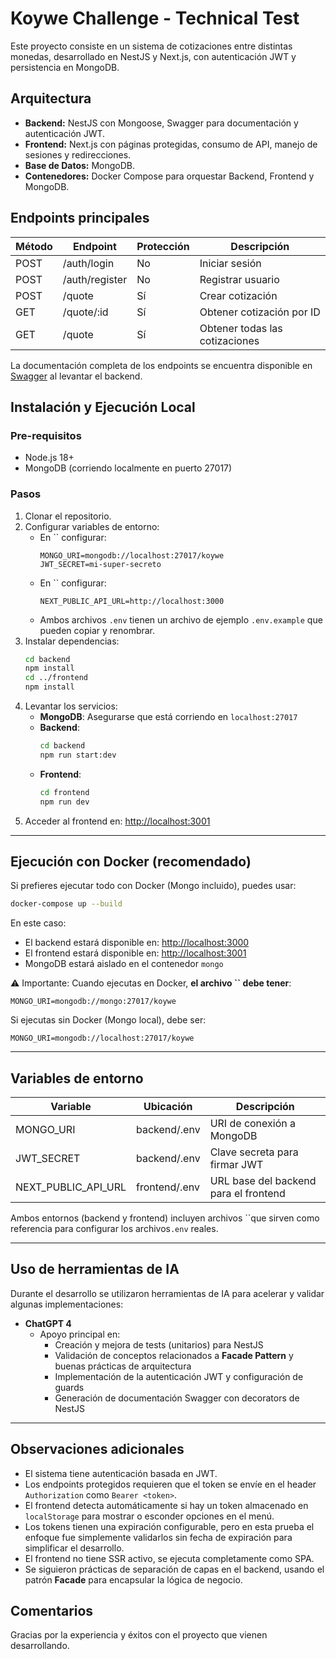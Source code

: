 # Koywe Challenge - Technical Test

Este proyecto consiste en un sistema de cotizaciones entre distintas monedas, desarrollado en NestJS y Next.js, con autenticación JWT y persistencia en MongoDB.

## Arquitectura

- **Backend:** NestJS con Mongoose, Swagger para documentación y autenticación JWT.
- **Frontend:** Next.js con páginas protegidas, consumo de API, manejo de sesiones y redirecciones.
- **Base de Datos:** MongoDB.
- **Contenedores:** Docker Compose para orquestar Backend, Frontend y MongoDB.

## Endpoints principales

| Método | Endpoint       | Protección | Descripción                    |
| ------ | -------------- | ---------- | ------------------------------ |
| POST   | /auth/login    | No         | Iniciar sesión                 |
| POST   | /auth/register | No         | Registrar usuario              |
| POST   | /quote         | Sí         | Crear cotización               |
| GET    | /quote/\:id    | Sí         | Obtener cotización por ID      |
| GET    | /quote         | Sí         | Obtener todas las cotizaciones |

La documentación completa de los endpoints se encuentra disponible en [Swagger](http://localhost:3000/api/docs) al levantar el backend.

## Instalación y Ejecución Local

### Pre-requisitos

- Node.js 18+
- MongoDB (corriendo localmente en puerto 27017)

### Pasos

1. Clonar el repositorio.
2. Configurar variables de entorno:
   - En `` configurar:
     ```
     MONGO_URI=mongodb://localhost:27017/koywe
     JWT_SECRET=mi-super-secreto
     ```
   - En `` configurar:
     ```
     NEXT_PUBLIC_API_URL=http://localhost:3000
     ```
   - Ambos archivos `.env` tienen un archivo de ejemplo `.env.example` que pueden copiar y renombrar.
3. Instalar dependencias:
   ```bash
   cd backend
   npm install
   cd ../frontend
   npm install
   ```
4. Levantar los servicios:
   - **MongoDB**: Asegurarse que está corriendo en `localhost:27017`
   - **Backend**:
     ```bash
     cd backend
     npm run start:dev
     ```
   - **Frontend**:
     ```bash
     cd frontend
     npm run dev
     ```
5. Acceder al frontend en: [http://localhost:3001](http://localhost:3001)

---

## Ejecución con Docker (recomendado)

Si prefieres ejecutar todo con Docker (Mongo incluido), puedes usar:

```bash
docker-compose up --build
```

En este caso:

- El backend estará disponible en: [http://localhost:3000](http://localhost:3000)
- El frontend estará disponible en: [http://localhost:3001](http://localhost:3001)
- MongoDB estará aislado en el contenedor `mongo`

⚠️ Importante: Cuando ejecutas en Docker, **el archivo **``** debe tener**:

```
MONGO_URI=mongodb://mongo:27017/koywe
```

Si ejecutas sin Docker (Mongo local), debe ser:

```
MONGO_URI=mongodb://localhost:27017/koywe
```

---

## Variables de entorno

| Variable            | Ubicación     | Descripción                           |
| ------------------- | ------------- | ------------------------------------- |
| MONGO_URI           | backend/.env  | URI de conexión a MongoDB             |
| JWT_SECRET          | backend/.env  | Clave secreta para firmar JWT         |
| NEXT_PUBLIC_API_URL | frontend/.env | URL base del backend para el frontend |

Ambos entornos (backend y frontend) incluyen archivos ``que sirven como referencia para configurar los archivos`.env` reales.

---

## Uso de herramientas de IA

Durante el desarrollo se utilizaron herramientas de IA para acelerar y validar algunas implementaciones:

- **ChatGPT 4**
  - Apoyo principal en:
    - Creación y mejora de tests (unitarios) para NestJS
    - Validación de conceptos relacionados a **Facade Pattern** y buenas prácticas de arquitectura
    - Implementación de la autenticación JWT y configuración de guards
    - Generación de documentación Swagger con decorators de NestJS

---

## Observaciones adicionales

- El sistema tiene autenticación basada en JWT.
- Los endpoints protegidos requieren que el token se envíe en el header `Authorization` como `Bearer <token>`.
- El frontend detecta automáticamente si hay un token almacenado en `localStorage` para mostrar o esconder opciones en el menú.
- Los tokens tienen una expiración configurable, pero en esta prueba el enfoque fue simplemente validarlos sin fecha de expiración para simplificar el desarrollo.
- El frontend no tiene SSR activo, se ejecuta completamente como SPA.
- Se siguieron prácticas de separación de capas en el backend, usando el patrón **Facade** para encapsular la lógica de negocio.

## Comentarios

Gracias por la experiencia y éxitos con el proyecto que vienen desarrollando.
